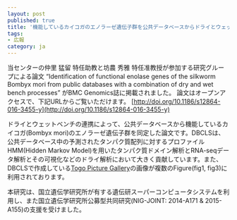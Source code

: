 ```yaml
---
layout: post
published: true
title: '機能しているカイコガのエノラーゼ遺伝子群を公共データベースからドライとウェットベンチの連携によって同定した論文が BMC Genomics誌に掲載されました'
tags:
- 広報
category: ja
---
```

当センターの仲里 猛留 特任助教と坊農 秀雅 特任准教授が参加する研究グループによる論文 “Identification of functional enolase genes of the silkworm Bombyx mori from public databases with a combination of dry and wet bench processes” がBMC Genomics誌に掲載されました。
論文はオープンアクセスで、下記URLからご覧いただけます。
[http://doi.org/10.1186/s12864-016-3455-y](http://doi.org/10.1186/s12864-016-3455-y)
 
ドライとウェットベンチの連携によって、公共データベースから機能しているカイコガ(Bombyx mori)のエノラーゼ遺伝子群を同定した論文です。DBCLSは、公共データベース中の予測されたタンパク質配列に対するプロファイルHMM(Hidden Markov Model)を用いたタンパク質ドメイン解析とRNA-seqデータ解析とその可視化などのドライ解析において大きく貢献しています。また、DBCLSで作成している[Togo Picture Gallery](http://togotv.dbcls.jp/ja/pics.html)の画像が複数のFigure(fig1, fig3)に利用されております。
 
本研究は、国立遺伝学研究所が有する遺伝研スーパーコンピュータシステムを利用し、また国立遺伝学研究所公募型共同研究(NIG-JOINT: 2014-A171 & 2015-A155)の支援を受けました。